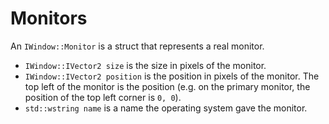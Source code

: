 # Monitors

An `IWindow::Monitor` is a struct that represents a real monitor.

- `IWindow::IVector2 size` is the size in pixels of the monitor.  
- `IWindow::IVector2 position` is the position in pixels of the monitor. The top left of the monitor is the position (e.g. on the primary monitor, the position of the top left corner is `0, 0`).
- `std::wstring name` is a name the operating system gave the monitor.  
